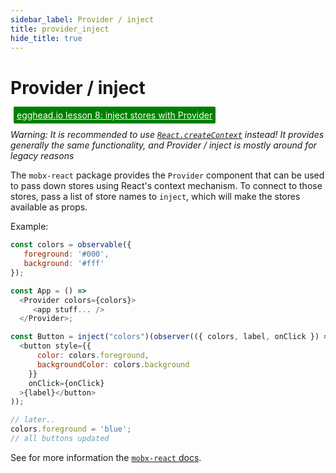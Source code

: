 ```yaml
---
sidebar_label: Provider / inject
title: provider_inject
hide_title: true
---
```


# Provider / inject

<div id='codefund'></div>

<a style="color: white; background:green;padding:5px;margin:5px;border-radius:2px" href="https://egghead.io/lessons/react-connect-mobx-observer-components-to-the-store-with-the-react-provider">egghead.io lesson 8: inject stores with Provider</a>

_Warning: It is recommended to use [`React.createContext`](https://mobx-react.js.org/recipes-context) instead! It provides generally the same functionality, and Provider / inject is mostly around for legacy reasons_

The `mobx-react` package provides the `Provider` component that can be used to pass down stores using React's context mechanism.
To connect to those stores, pass a list of store names to `inject`, which will make the stores available as props.

Example:

```javascript
const colors = observable({
   foreground: '#000',
   background: '#fff'
});

const App = () =>
  <Provider colors={colors}>
     <app stuff... />
  </Provider>;

const Button = inject("colors")(observer(({ colors, label, onClick }) =>
  <button style={{
      color: colors.foreground,
      backgroundColor: colors.background
    }}
    onClick={onClick}
  >{label}</button>
));

// later..
colors.foreground = 'blue';
// all buttons updated
```

See for more information the [`mobx-react` docs](https://github.com/mobxjs/mobx-react#provider-and-inject).
